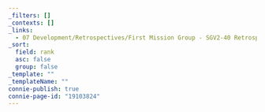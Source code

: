 ```yaml
---
_filters: []
_contexts: []
_links:
  - 07 Development/Retrospectives/First Mission Group - SGV2-40 Retrospective.md
_sort:
  field: rank
  asc: false
  group: false
_template: ""
_templateName: ""
connie-publish: true
connie-page-id: "19103824"
---
```

